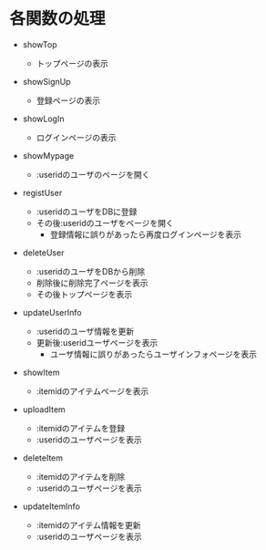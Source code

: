 # 各関数の処理

- showTop
    - トップページの表示

- showSignUp
    - 登録ページの表示

- showLogIn
    - ログインページの表示

- showMypage
    - :useridのユーザのページを開く

- registUser
    - :useridのユーザをDBに登録
    - その後:useridのユーザをページを開く
        - 登録情報に誤りがあったら再度ログインページを表示

- deleteUser
    - :useridのユーザをDBから削除
    - 削除後に削除完了ページを表示
    - その後トップページを表示

- updateUserInfo
    - :useridのユーザ情報を更新
    - 更新後:useridユーザページを表示
        - ユーザ情報に誤りがあったらユーザインフォページを表示

- showItem
    - :itemidのアイテムページを表示

- uploadItem
    - :itemidのアイテムを登録
    - :useridのユーザページを表示

- deleteItem
    - :itemidのアイテムを削除
    - :useridのユーザページを表示

- updateItemInfo
    - :itemidのアイテム情報を更新
    - :useridのユーザページを表示
